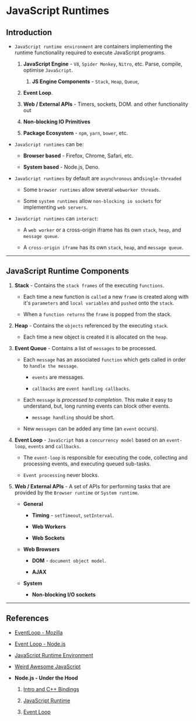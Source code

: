 # JavaScript Runtimes

## Introduction

* `JavaScript runtime environment` are containers implementing the runtime functionality required to execute JavaScript programs.

    1. __JavaScript Engine__ - `V8`, `Spider Monkey`, `Nitro`, etc. Parse, compile, optimise `JavaScript`.

        1. __JS Engine Components__ - `Stack`, `Heap`, `Queue`, 
    
    2. __Event Loop__.

    3. __Web  / External APIs__ - Timers, sockets, DOM. and other functionality out

    4. __Non-blocking IO Primitives__

    5. __Package Ecosystem__ - `npm`, `yarn`, `bower`, etc.

* `JavaScript runtimes` can be:

    * __Browser based__ - Firefox, Chrome, Safari, etc.

    * __System based__ - Node.js, Deno.


* `JavaScript runtimes` by default are `asynchronous` and`single-threaded`

    * Some `browser runtimes` allow several `webworker threads`.

    * Some `system runtimes` allow `non-blocking io sockets` for implementing `web servers`.


* `JavaScript runtimes` can `interact`:

    * A `web worker` or a cross-origin iframe has its own `stack`, `heap`, and `message queue`.

    * A `cross-origin iframe` has its own `stack`, `heap`, and `message queue`.

---

## JavaScript Runtime Components

1. __Stack__ - Contains the `stack frames` of the executing `functions`.

    * Each time a new function is `called` a new `frame` is created along with it's `parameters` and `local variables` and `pushed` onto the `stack`.

    * When a `function returns` the `frame` is popped from the stack.

2. __Heap__ - Contains the `objects` referenced by the executing `stack`.

    * Each time a new object is created it is allocated on the `heap`.

3. __Event Queue__ - Contains a list of `messages` to be processed. 

    * Each `message` has an associated `function` which gets called in order to `handle the message`.

        * `events` are messages.

        * `callbacks` are `event handling callbacks`.
    
    * Each `message` is _processed to completion_. This make it easy to understand, but, long running events can block other events.

        * `message handling` should be short.
    
    * New `messages` can be added any time (an `event` occurs).

5. __Event Loop__ - `JavaScript` has a `concurrency model` based on an `event-loop`, `events` and `callbacks`.

    * The `event-loop` is responsible for executing the code, collecting and processing events, and executing queued sub-tasks.

    * `Event processing` never blocks.

5. __Web / External APIs__ - A set of APIs for performing tasks that are provided by the `Browser runtime` or `System runtime`.

    * __General__

        * __Timing__ - `setTimeout`, `setInterval`.

        * __Web Workers__

        * __Web Sockets__

    * __Web Browsers__

        * __DOM__ - `document object model`.

        * __AJAX__
    
    * __System__

        * __Non-blocking I/O sockets__

---

## References

* [EventLoop - Mozilla](https://developer.mozilla.org/en-US/docs/Web/JavaScript/EventLoop)

* [Event Loop - Node.js](https://nodejs.org/en/docs/guides/event-loop-timers-and-nexttick/#what-is-the-event-loop)

* [JavaScript Runtime Environment](https://medium.com/@olinations/the-javascript-runtime-environment-d58fa2e60dd0)

* [Weird Awesome JavaScript](https://aseemrb.me/posts/weird-awesome-javascript/)

* __Node.js - Under the Hood__

    1. [Intro and C++ Bindings](https://dev.to/khaosdoctor/node-js-under-the-hood-1-getting-to-know-our-tools-1465)

    2. [JavaScript Runtime](https://dev.to/khaosdoctor/node-js-under-the-hood-2-understanding-javascript-48cn)

    3. [Event Loop](https://dev.to/khaosdoctor/node-js-under-the-hood-3-deep-dive-into-the-event-loop-135d)